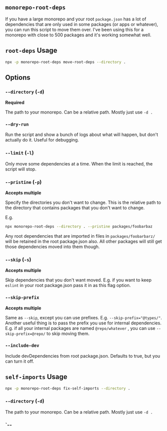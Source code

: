 ## `monorepo-root-deps`

If you have a large monorepo and your root `package.json` has a lot of dependencies that are
only used in some packages (or apps or whatever), you can run this script to move them over.
I've been using this for a monorepo with close to 500 packages and it's working somewhat well.

## `root-deps` Usage

```bash
npx -p monorepo-root-deps move-root-deps --directory .
```

## Options

### `--directory` (`-d`)

**Required**

The path to your monorepo. Can be a relative path. Mostly just use `-d .`

### `--dry-run`

Run the script and show a bunch of logs about what will happen, but don't actually do it. Useful
for debugging.

### `--limit` (`-l`)

Only move some dependencies at a time. When the limit is reached, the script will stop.

### `--pristine` (`-p`)

**Accepts multiple**

Specify the directories you don't want to change. This is the relative path to the directory
that contains packages that you don't want to change.

E.g.

```bash
npx monorepo-root-deps --directory . --pristine packages/foobarbaz
```

Any root dependencies that are imported in files in `packages/foobarbarz/` will
be retained in the root package.json also. All other packages will still get
those dependencies moved into them though.

### `--skip` (`-s`)

**Accepts multiple**

Skip dependencies that you don't want moved. E.g. if you want to keep `eslint` in your root package.json
pass it in as this flag option.

### `--skip-prefix`

**Accepts multiple**

Same as `--skip`, except you can use prefixes. E.g. `--skip-prefix="@types/"`. Another useful thing
is to pass the prefix you use for internal dependencies. E.g. if all your internal packages are named
`@repo/whatever` , you can use `--skip-prefix=@repo/` to skip moving them.

### `--include-dev`

Include devDependencies from root package.json. Defaults to true, but you can turn it off.

## `self-imports` Usage

```bash
npx -p monorepo-root-deps fix-self-imports --directory .
```

### `--directory` (`-d`)

The path to your monorepo. Can be a relative path. Mostly just use `-d .`

### `--
